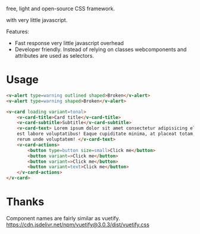 free, light and open-source CSS framework.

with very little javascript.

Features: 
- Fast response very little javascript overhead 
- Developer friendly. Instead of relying on classes webcomponents and attributes are used as selectors.

# Usage
```html
<v-alert type=warning outlined shaped>Broken</v-alert>
<v-alert type=warning shaped>Broken</v-alert>

<v-card loading variant=tonal>
    <v-card-title>Card title</v-card-title>
    <v-card-subtitle>Subtitle</v-card-subtitle>
    <v-card-text> Lorem ipsum dolor sit amet consectetur adipisicing elit. Commodi, ratione debitis quis
    est labore voluptatibus! Eaque cupiditate minima, at placeat totam, magni doloremque veniam neque porro libero
    rerum unde voluptatem! </v-card-text>
    <v-card-actions>
        <button type=button size=small>Click me</button>
        <button variant=>Click me</button>
        <button variant=>Click me</button>
        <button variant=text>Click me</button>
    </v-card-actions>
</v-card>
```

# Thanks
Component names are fairly similar as vuetify.
https://cdn.jsdelivr.net/npm/vuetify@3.0.3/dist/vuetify.css